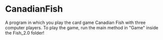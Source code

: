 # CanadianFish
A program in which you play the card game Canadian Fish with three computer players. To play the game, run the main method in "Game" inside the Fish_2.0 folder!
